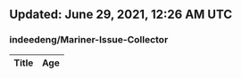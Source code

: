 ## Updated: June 29, 2021, 12:26 AM UTC


### indeedeng/Mariner-Issue-Collector
|**Title**|**Age**|
|:----|:----|